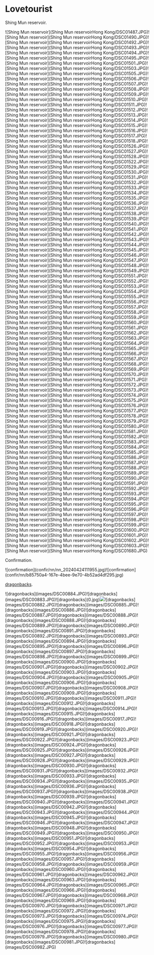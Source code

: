 # Lovetourist
<p>Shing Mun reservoir.<p>
![Shing Mun reservoir](Shing Mun reservoirHong Kong/DSC01487.JPG)![Shing Mun reservoir](Shing Mun reservoirHong Kong/DSC01490.JPG)![Shing Mun reservoir](Shing Mun reservoirHong Kong/DSC01492.JPG)![Shing Mun reservoir](Shing Mun reservoirHong Kong/DSC01493.JPG)![Shing Mun reservoir](Shing Mun reservoirHong Kong/DSC01494.JPG)![Shing Mun reservoir](Shing Mun reservoirHong Kong/DSC01495.JPG)![Shing Mun reservoir](Shing Mun reservoirHong Kong/DSC01501.JPG)![Shing Mun reservoir](Shing Mun reservoirHong Kong/DSC01503.JPG)![Shing Mun reservoir](Shing Mun reservoirHong Kong/DSC01505.JPG)![Shing Mun reservoir](Shing Mun reservoirHong Kong/DSC01506.JPG)![Shing Mun reservoir](Shing Mun reservoirHong Kong/DSC01507.JPG)![Shing Mun reservoir](Shing Mun reservoirHong Kong/DSC01508.JPG)![Shing Mun reservoir](Shing Mun reservoirHong Kong/DSC01509.JPG)![Shing Mun reservoir](Shing Mun reservoirHong Kong/DSC01510.JPG)![Shing Mun reservoir](Shing Mun reservoirHong Kong/DSC01511.JPG)![Shing Mun reservoir](Shing Mun reservoirHong Kong/DSC01512.JPG)![Shing Mun reservoir](Shing Mun reservoirHong Kong/DSC01513.JPG)![Shing Mun reservoir](Shing Mun reservoirHong Kong/DSC01514.JPG)![Shing Mun reservoir](Shing Mun reservoirHong Kong/DSC01515.JPG)![Shing Mun reservoir](Shing Mun reservoirHong Kong/DSC01516.JPG)![Shing Mun reservoir](Shing Mun reservoirHong Kong/DSC01517.JPG)![Shing Mun reservoir](Shing Mun reservoirHong Kong/DSC01518.JPG)![Shing Mun reservoir](Shing Mun reservoirHong Kong/DSC01526.JPG)![Shing Mun reservoir](Shing Mun reservoirHong Kong/DSC01527.JPG)![Shing Mun reservoir](Shing Mun reservoirHong Kong/DSC01528.JPG)![Shing Mun reservoir](Shing Mun reservoirHong Kong/DSC01522.JPG)![Shing Mun reservoir](Shing Mun reservoirHong Kong/DSC01529.JPG)![Shing Mun reservoir](Shing Mun reservoirHong Kong/DSC01530.JPG)![Shing Mun reservoir](Shing Mun reservoirHong Kong/DSC01531.JPG)![Shing Mun reservoir](Shing Mun reservoirHong Kong/DSC01532.JPG)![Shing Mun reservoir](Shing Mun reservoirHong Kong/DSC01533.JPG)![Shing Mun reservoir](Shing Mun reservoirHong Kong/DSC01534.JPG)![Shing Mun reservoir](Shing Mun reservoirHong Kong/DSC01535.JPG)![Shing Mun reservoir](Shing Mun reservoirHong Kong/DSC01536.JPG)![Shing Mun reservoir](Shing Mun reservoirHong Kong/DSC01537.JPG)![Shing Mun reservoir](Shing Mun reservoirHong Kong/DSC01538.JPG)![Shing Mun reservoir](Shing Mun reservoirHong Kong/DSC01539.JPG)![Shing Mun reservoir](Shing Mun reservoirHong Kong/DSC01540.JPG)![Shing Mun reservoir](Shing Mun reservoirHong Kong/DSC01541.JPG)![Shing Mun reservoir](Shing Mun reservoirHong Kong/DSC01542.JPG)![Shing Mun reservoir](Shing Mun reservoirHong Kong/DSC01543.JPG)![Shing Mun reservoir](Shing Mun reservoirHong Kong/DSC01544.JPG)![Shing Mun reservoir](Shing Mun reservoirHong Kong/DSC01545.JPG)![Shing Mun reservoir](Shing Mun reservoirHong Kong/DSC01546.JPG)![Shing Mun reservoir](Shing Mun reservoirHong Kong/DSC01547.JPG)![Shing Mun reservoir](Shing Mun reservoirHong Kong/DSC01548.JPG)![Shing Mun reservoir](Shing Mun reservoirHong Kong/DSC01549.JPG)![Shing Mun reservoir](Shing Mun reservoirHong Kong/DSC01551.JPG)![Shing Mun reservoir](Shing Mun reservoirHong Kong/DSC01552.JPG)![Shing Mun reservoir](Shing Mun reservoirHong Kong/DSC01553.JPG)![Shing Mun reservoir](Shing Mun reservoirHong Kong/DSC01554.JPG)![Shing Mun reservoir](Shing Mun reservoirHong Kong/DSC01555.JPG)![Shing Mun reservoir](Shing Mun reservoirHong Kong/DSC01556.JPG)![Shing Mun reservoir](Shing Mun reservoirHong Kong/DSC01557.JPG)![Shing Mun reservoir](Shing Mun reservoirHong Kong/DSC01558.JPG)![Shing Mun reservoir](Shing Mun reservoirHong Kong/DSC01559.JPG)![Shing Mun reservoir](Shing Mun reservoirHong Kong/DSC01560.JPG)![Shing Mun reservoir](Shing Mun reservoirHong Kong/DSC01561.JPG)![Shing Mun reservoir](Shing Mun reservoirHong Kong/DSC01562.JPG)![Shing Mun reservoir](Shing Mun reservoirHong Kong/DSC01563.JPG)![Shing Mun reservoir](Shing Mun reservoirHong Kong/DSC01564.JPG)![Shing Mun reservoir](Shing Mun reservoirHong Kong/DSC01565.JPG)![Shing Mun reservoir](Shing Mun reservoirHong Kong/DSC01566.JPG)![Shing Mun reservoir](Shing Mun reservoirHong Kong/DSC01567.JPG)![Shing Mun reservoir](Shing Mun reservoirHong Kong/DSC01568.JPG)![Shing Mun reservoir](Shing Mun reservoirHong Kong/DSC01569.JPG)![Shing Mun reservoir](Shing Mun reservoirHong Kong/DSC01570.JPG)![Shing Mun reservoir](Shing Mun reservoirHong Kong/DSC01571.JPG)![Shing Mun reservoir](Shing Mun reservoirHong Kong/DSC01572.JPG)![Shing Mun reservoir](Shing Mun reservoirHong Kong/DSC01573.JPG)![Shing Mun reservoir](Shing Mun reservoirHong Kong/DSC01574.JPG)![Shing Mun reservoir](Shing Mun reservoirHong Kong/DSC01575.JPG)![Shing Mun reservoir](Shing Mun reservoirHong Kong/DSC01576.JPG)![Shing Mun reservoir](Shing Mun reservoirHong Kong/DSC01577.JPG)![Shing Mun reservoir](Shing Mun reservoirHong Kong/DSC01578.JPG)![Shing Mun reservoir](Shing Mun reservoirHong Kong/DSC01579.JPG)![Shing Mun reservoir](Shing Mun reservoirHong Kong/DSC01580.JPG)![Shing Mun reservoir](Shing Mun reservoirHong Kong/DSC01581.JPG)![Shing Mun reservoir](Shing Mun reservoirHong Kong/DSC01582.JPG)![Shing Mun reservoir](Shing Mun reservoirHong Kong/DSC01583.JPG)![Shing Mun reservoir](Shing Mun reservoirHong Kong/DSC01584.JPG)![Shing Mun reservoir](Shing Mun reservoirHong Kong/DSC01585.JPG)![Shing Mun reservoir](Shing Mun reservoirHong Kong/DSC01586.JPG)![Shing Mun reservoir](Shing Mun reservoirHong Kong/DSC01587.JPG)![Shing Mun reservoir](Shing Mun reservoirHong Kong/DSC01588.JPG)![Shing Mun reservoir](Shing Mun reservoirHong Kong/DSC01589.JPG)![Shing Mun reservoir](Shing Mun reservoirHong Kong/DSC01590.JPG)![Shing Mun reservoir](Shing Mun reservoirHong Kong/DSC01591.JPG)![Shing Mun reservoir](Shing Mun reservoirHong Kong/DSC01592.JPG)![Shing Mun reservoir](Shing Mun reservoirHong Kong/DSC01593.JPG)![Shing Mun reservoir](Shing Mun reservoirHong Kong/DSC01594.JPG)![Shing Mun reservoir](Shing Mun reservoirHong Kong/DSC01595.JPG)![Shing Mun reservoir](Shing Mun reservoirHong Kong/DSC01596.JPG)![Shing Mun reservoir](Shing Mun reservoirHong Kong/DSC01597.JPG)![Shing Mun reservoir](Shing Mun reservoirHong Kong/DSC01598.JPG)![Shing Mun reservoir](Shing Mun reservoirHong Kong/DSC01599.JPG)![Shing Mun reservoir](Shing Mun reservoirHong Kong/DSC01600.JPG)![Shing Mun reservoir](Shing Mun reservoirHong Kong/DSC01601.JPG)![Shing Mun reservoir](Shing Mun reservoirHong Kong/DSC01602.JPG)![Shing Mun reservoir](Shing Mun reservoirHong Kong/DSC01603.JPG)![Shing Mun reservoir](Shing Mun reservoirHong Kong/DSC01680.JPG)
<p>Confirmation.</p>
![confirmation](confir/nn/nn_20240424111955.jpg)![confirmation](confir/nn/b85750a4-167e-4bee-9e70-4b52ad4df295.jpg)
<p><a href="DSC00884.pdf">dragonbacks</a>.</p>
![dragonbacks](images/DSC00884.JPG)![dragonbacks](images/DSC00883.JPG)![dragonbacks](0.jpg)<img src="images/DSC00883.JPG" >![dragonbacks](images/DSC00882.JPG)![dragonbacks](images/DSC00885.JPG)![dragonbacks](images/DSC00886.JPG)![dragonbacks](images/DSC00887.JPG)![dragonbacks](images/DSC00888.JPG)![dragonbacks](images/DSC00888.JPG)![dragonbacks](images/DSC00889.JPG)![dragonbacks](images/DSC00890.JPG)![dragonbacks](images/DSC00891.JPG)![dragonbacks](images/DSC00892.JPG)![dragonbacks](images/DSC00893.JPG)![dragonbacks](images/DSC00894.JPG)![dragonbacks](images/DSC00895.JPG)![dragonbacks](images/DSC00896.JPG)![dragonbacks](images/DSC00897.JPG)![dragonbacks](images/DSC00898.JPG)![dragonbacks](images/DSC00899.JPG)![dragonbacks](images/DSC00900.JPG)![dragonbacks](images/DSC00901.JPG)![dragonbacks](images/DSC00902.JPG)![dragonbacks](images/DSC00903.JPG)![dragonbacks](images/DSC00904.JPG)![dragonbacks](images/DSC00905.JPG)![dragonbacks](images/DSC00906.JPG)![dragonbacks](images/DSC00907.JPG)![dragonbacks](images/DSC00908.JPG)![dragonbacks](images/DSC00909.JPG)![dragonbacks](images/DSC00910.JPG)![dragonbacks](images/DSC00911.JPG)![dragonbacks](images/DSC00912.JPG)![dragonbacks](images/DSC00913.JPG)![dragonbacks](images/DSC00914.JPG)![dragonbacks](images/DSC00915.JPG)![dragonbacks](images/DSC00916.JPG)![dragonbacks](images/DSC00917.JPG)![dragonbacks](images/DSC00918.JPG)![dragonbacks](images/DSC00919.JPG)![dragonbacks](images/DSC00920.JPG)![dragonbacks](images/DSC00921.JPG)![dragonbacks](images/DSC00922.JPG)![dragonbacks](images/DSC00923.JPG)![dragonbacks](images/DSC00924.JPG)![dragonbacks](images/DSC00925.JPG)![dragonbacks](images/DSC00926.JPG)![dragonbacks](images/DSC00927.JPG)![dragonbacks](images/DSC00928.JPG)![dragonbacks](images/DSC00929.JPG)![dragonbacks](images/DSC00930.JPG)![dragonbacks](images/DSC00931.JPG)![dragonbacks](images/DSC00932.JPG)![dragonbacks](images/DSC00933.JPG)![dragonbacks](images/DSC00934.JPG)![dragonbacks](images/DSC00935.JPG)![dragonbacks](images/DSC00936.JPG)![dragonbacks](images/DSC00937.JPG)![dragonbacks](images/DSC00938.JPG)![dragonbacks](images/DSC00939.JPG)![dragonbacks](images/DSC00940.JPG)![dragonbacks](images/DSC00941.JPG)![dragonbacks](images/DSC00942.JPG)![dragonbacks](images/DSC00943.JPG)![dragonbacks](images/DSC00944.JPG)![dragonbacks](images/DSC00945.JPG)![dragonbacks](images/DSC00946.JPG)![dragonbacks](images/DSC00947.JPG)![dragonbacks](images/DSC00948.JPG)![dragonbacks](images/DSC00949.JPG)![dragonbacks](images/DSC00950.JPG)![dragonbacks](images/DSC00951.JPG)![dragonbacks](images/DSC00952.JPG)![dragonbacks](images/DSC00953.JPG)![dragonbacks](images/DSC00954.JPG)![dragonbacks](images/DSC00955.JPG)![dragonbacks](images/DSC00956.JPG)![dragonbacks](images/DSC00957.JPG)![dragonbacks](images/DSC00958.JPG)![dragonbacks](images/DSC00959.JPG)![dragonbacks](images/DSC00960.JPG)![dragonbacks](images/DSC00961.JPG)![dragonbacks](images/DSC00962.JPG)![dragonbacks](images/DSC00963.JPG)![dragonbacks](images/DSC00964.JPG)![dragonbacks](images/DSC00965.JPG)![dragonbacks](images/DSC00966.JPG)![dragonbacks](images/DSC00967.JPG)![dragonbacks](images/DSC00968.JPG)![dragonbacks](images/DSC00969.JPG)![dragonbacks](images/DSC00970.JPG)![dragonbacks](images/DSC00971.JPG)![dragonbacks](images/DSC00972.JPG)![dragonbacks](images/DSC00973.JPG)![dragonbacks](images/DSC00974.JPG)![dragonbacks](images/DSC00975.JPG)![dragonbacks](images/DSC00976.JPG)![dragonbacks](images/DSC00977.JPG)![dragonbacks](images/DSC00978.JPG)![dragonbacks](images/DSC00979.JPG)![dragonbacks](images/DSC00980.JPG)![dragonbacks](images/DSC00981.JPG)![dragonbacks](images/DSC00982.JPG)
